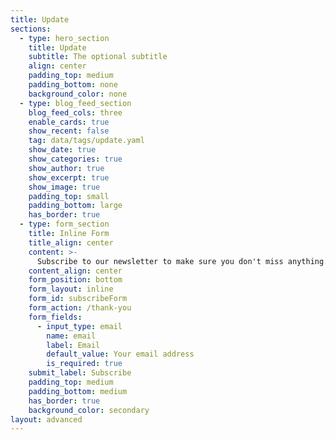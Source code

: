 ```yaml
---
title: Update
sections:
  - type: hero_section
	title: Update
	subtitle: The optional subtitle
	align: center
	padding_top: medium
	padding_bottom: none
	background_color: none
  - type: blog_feed_section
	blog_feed_cols: three
	enable_cards: true
	show_recent: false
	tag: data/tags/update.yaml
	show_date: true
	show_categories: true
	show_author: true
	show_excerpt: true
	show_image: true
	padding_top: small
	padding_bottom: large
	has_border: true
  - type: form_section
	title: Inline Form
	title_align: center
	content: >-
	  Subscribe to our newsletter to make sure you don't miss anything.
	content_align: center
	form_position: bottom
	form_layout: inline
	form_id: subscribeForm
	form_action: /thank-you
	form_fields:
	  - input_type: email
		name: email
		label: Email
		default_value: Your email address
		is_required: true
	submit_label: Subscribe
	padding_top: medium
	padding_bottom: medium
	has_border: true
	background_color: secondary
layout: advanced
---
```


